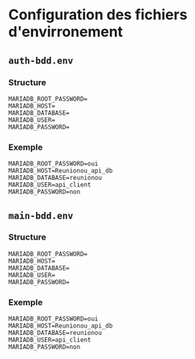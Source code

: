 # Configuration des fichiers d'envirronement

## `auth-bdd.env`

### Structure

```env
MARIADB_ROOT_PASSWORD=
MARIADB_HOST=
MARIADB_DATABASE=
MARIADB_USER=
MARIADB_PASSWORD=
```

### Exemple

```env
MARIADB_ROOT_PASSWORD=oui
MARIADB_HOST=Reunionou_api_db
MARIADB_DATABASE=reunionou
MARIADB_USER=api_client
MARIADB_PASSWORD=non
```

## `main-bdd.env`

### Structure

```env
MARIADB_ROOT_PASSWORD=
MARIADB_HOST=
MARIADB_DATABASE=
MARIADB_USER=
MARIADB_PASSWORD=
```

### Exemple

```env
MARIADB_ROOT_PASSWORD=oui
MARIADB_HOST=Reunionou_api_db
MARIADB_DATABASE=reunionou
MARIADB_USER=api_client
MARIADB_PASSWORD=non
```

